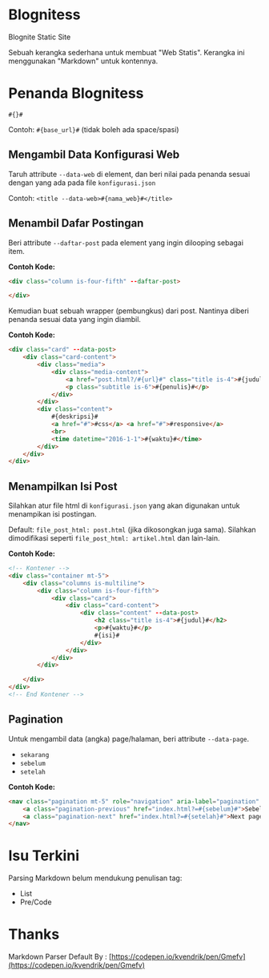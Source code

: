 # Blognitess
Blognite Static Site

Sebuah kerangka sederhana untuk membuat "Web Statis". Kerangka ini menggunakan "Markdown" untuk kontennya.

# Penanda Blognitess
```#{}#```

Contoh: ```#{base_url}#``` (tidak boleh ada space/spasi)

## Mengambil Data Konfigurasi Web
Taruh attribute ```--data-web``` di element, dan beri nilai pada penanda sesuai dengan yang ada pada file ```konfigurasi.json```

Contoh: ```<title --data-web>#{nama_web}#</title>```

## Menambil Dafar Postingan
Beri attribute ```--daftar-post``` pada element yang ingin dilooping sebagai item.

**Contoh Kode:**
```html
<div class="column is-four-fifth" --daftar-post>

</div>
```

Kemudian buat sebuah wrapper (pembungkus) dari post. Nantinya diberi penanda sesuai data yang ingin diambil.

**Contoh Kode:**
```html
<div class="card" --data-post>
    <div class="card-content">
        <div class="media">
            <div class="media-content">
                <a href="post.html?/#{url}#" class="title is-4">#{judul}#</a>
                <p class="subtitle is-6">#{penulis}#</p>
            </div>
        </div>
        <div class="content">
            #{deskripsi}#
            <a href="#">#css</a> <a href="#">#responsive</a>
            <br>
            <time datetime="2016-1-1">#{waktu}#</time>
        </div>
    </div>
</div>
```

## Menampilkan Isi Post
Silahkan atur file html di ```konfigurasi.json``` yang akan digunakan untuk menampikan isi postingan.

Default: ```file_post_html: post.html``` (jika dikosongkan juga sama).
Silahkan dimodifikasi seperti ```file_post_html: artikel.html``` dan lain-lain.

**Contoh Kode:**
```html
<!-- Kontener -->
<div class="container mt-5">
    <div class="columns is-multiline">
        <div class="column is-four-fifth">
            <div class="card">
                <div class="card-content">
                    <div class="content" --data-post>
                        <h2 class="title is-4">#{judul}#</h2>
                        <p>#{waktu}#</p>
                        #{isi}#
                    </div>
                </div>
            </div>
        </div>

    </div>
</div>
<!-- End Kontener -->
```

## Pagination
Untuk mengambil data (angka) page/halaman, beri attribute ```--data-page```.
- ```sekarang```
- ```sebelum```
- ```setelah```

**Contoh Kode:**
```html
<nav class="pagination mt-5" role="navigation" aria-label="pagination" --data-page>
    <a class="pagination-previous" href="index.html?=#{sebelum}#">Sebelum</a>
    <a class="pagination-next" href="index.html?=#{setelah}#">Next page</a>
</nav>
```

# Isu Terkini
Parsing Markdown belum mendukung penulisan tag:
- List
- Pre/Code

# Thanks
Markdown Parser Default By : [https://codepen.io/kvendrik/pen/Gmefv](https://codepen.io/kvendrik/pen/Gmefv)